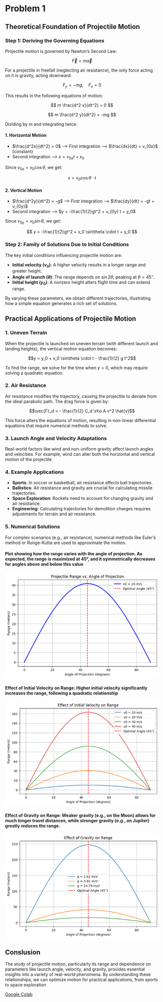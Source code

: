 # Problem 1

## Theoretical Foundation of Projectile Motion

### **Step 1: Deriving the Governing Equations**
Projectile motion is governed by Newton’s Second Law:

$$
\vec{F} = m\vec{a}
$$

For a projectile in freefall (neglecting air resistance), the only force acting on it is gravity, acting downward:

$$
F_y = -mg, \quad F_x = 0
$$

This results in the following equations of motion:

$$
m \frac{d^2 x}{dt^2} = 0
$$

$$
m \frac{d^2 y}{dt^2} = -mg
$$

Dividing by $m$ and integrating twice:

#### **1. Horizontal Motion**
- $\frac{d^2x}{dt^2} = 0$ ⟶ First integration ⟶ $\frac{dx}{dt} = v_{0x}$ (constant)
- Second integration ⟶ $x = v_{0x} t + x_0$

Since $v_{0x} = v_0 \cos\theta$, we get:

$$
x = v_0 \cos\theta \cdot t
$$

#### **2. Vertical Motion**
- $\frac{d^2y}{dt^2} = -g$ ⟶ First integration ⟶ $\frac{dy}{dt} = -gt + v_{0y}$
- Second integration ⟶ $y = -\frac{1}{2}gt^2 + v_{0y} t + y_0$

Since $v_{0y} = v_0 \sin\theta$, we get:

$$
y = -\frac{1}{2}gt^2 + v_0 \sin\theta \cdot t + y_0
$$

### **Step 2: Family of Solutions Due to Initial Conditions**
The key initial conditions influencing projectile motion are:
- **Initial velocity ($v_0$)**: A higher velocity results in a longer range and greater height.
- **Angle of launch ($\theta$)**: The range depends on $\sin 2\theta$, peaking at $\theta = 45^\circ$.
- **Initial height ($y_0$)**: A nonzero height alters flight time and can extend range.

By varying these parameters, we obtain different trajectories, illustrating how a simple equation generates a rich set of solutions.

## Practical Applications of Projectile Motion

### 1. **Uneven Terrain**
When the projectile is launched on uneven terrain (with different launch and landing heights), the vertical motion equation becomes:

$$y = y_0 + v_0 \sin\theta \cdot t - \frac{1}{2} g t^2$$

To find the range, we solve for the time when $y = 0$, which may require solving a quadratic equation.

### 2. **Air Resistance**
Air resistance modifies the trajectory, causing the projectile to deviate from the ideal parabolic path. The drag force is given by:

$$\vec{F}_d = - \frac{1}{2} C_d \rho A v^2 \hat{v}$$

This force alters the equations of motion, resulting in non-linear differential equations that require numerical methods to solve.

### 3. **Launch Angle and Velocity Adaptations**
Real-world factors like wind and non-uniform gravity affect launch angles and velocities. For example, wind can alter both the horizontal and vertical motion of the projectile.

### 4. **Example Applications**
- **Sports**: In soccer or basketball, air resistance affects ball trajectories.
- **Ballistics**: Air resistance and gravity are crucial for calculating missile trajectories.
- **Space Exploration**: Rockets need to account for changing gravity and air resistance.
- **Engineering**: Calculating trajectories for demolition charges requires adjustments for terrain and air resistance.

### 5. **Numerical Solutions**
For complex scenarios (e.g., air resistance), numerical methods like Euler’s method or Runge-Kutta are used to approximate the motion.

#### Plot showing how the range varies with the angle of projection. As expected, the range is maximized at 45°, and it symmetrically decreases for angles above and below this value

![alt text](Projectile%20Range%20vs%20Angle%20of%20Projection.png)

#### Effect of Initial Velocity on Range: Higher initial velocity significantly increases the range, following a quadratic relationship

![alt text](Effect%20of%20Initial%20Velocity%20on%20Range.png)

#### Effect of Gravity on Range: Weaker gravity (e.g., on the Moon) allows for much longer travel distances, while stronger gravity (e.g., on Jupiter) greatly reduces the range.

![alt text](Effect%20of%20Gravity%20on%20Range.png)

## Conslusion

The study of projectile motion, particularly its range and dependence on parameters like launch angle, velocity, and gravity, provides essential insights into a variety of real-world phenomena. By understanding these relationships, we can optimize motion for practical applications, from sports to space exploration


[Google Colab](https://colab.research.google.com/drive/1-I-A9Pedj6hjRlk3durAIV-ijCtRUuiA?usp=sharing)